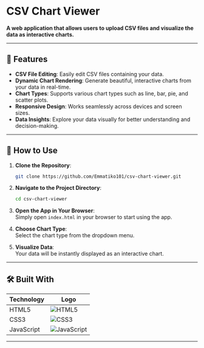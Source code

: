 # CSV Chart Viewer  

**A web application that allows users to upload CSV files and visualize the data as interactive charts.**  

---

## 🌟 Features  

- **CSV File Editing**: Easily edit CSV files containing your data.  
- **Dynamic Chart Rendering**: Generate beautiful, interactive charts from your data in real-time.  
- **Chart Types**: Supports various chart types such as line, bar, pie, and scatter plots.  
- **Responsive Design**: Works seamlessly across devices and screen sizes.  
- **Data Insights**: Explore your data visually for better understanding and decision-making.  
---

## 🚀 How to Use  

1. **Clone the Repository**:  
   ```bash  
   git clone https://github.com/Emmatiko101/csv-chart-viewer.git  
   ```  

2. **Navigate to the Project Directory**:  
   ```bash  
   cd csv-chart-viewer  
   ```  

3. **Open the App in Your Browser**:  
   Simply open `index.html` in your browser to start using the app.   

4. **Choose Chart Type**:  
   Select the chart type from the dropdown menu.  

5. **Visualize Data**:  
   Your data will be instantly displayed as an interactive chart.  

---

## 🛠️ Built With  

| **Technology**      | **Logo**                                  |  
|----------------------|-------------------------------------------|  
| HTML5               | ![HTML5](https://img.shields.io/badge/HTML5-E34F26?style=for-the-badge&logo=html5&logoColor=white) |  
| CSS3                | ![CSS3](https://img.shields.io/badge/CSS3-1572B6?style=for-the-badge&logo=css3&logoColor=white) |  
| JavaScript          | ![JavaScript](https://img.shields.io/badge/JavaScript-F7DF1E?style=for-the-badge&logo=javascript&logoColor=black) |  
---
